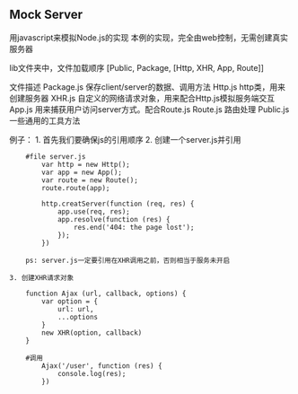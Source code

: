 ## Mock Server ##

用javascript来模拟Node.js的实现
本例的实现，完全由web控制，无需创建真实服务器

lib文件夹中，文件加载顺序
[Public, Package, [Http, XHR, App, Route]]

文件描述
	Package.js 	保存client/server的数据、调用方法
	Http.js 	http类，用来创建服务器
	XHR.js 		自定义的网络请求对象，用来配合Http.js模拟服务端交互
	App.js 		用来捕获用户访问server方式。配合Route.js
	Route.js 	路由处理
	Public.js 	一些通用的工具方法

例子：
	1. 首先我们要确保js的引用顺序
		<script src="./lib/Public.js"></script>
		<script src="./lib/Package.js"></script>
		<script src="./lib/XHR.js"></script>
		<script src="./lib/Http.js"></script>
		<script src="./lib/App.js"></script>
		<script src="./lib/Route.js"></script>
	2. 创建一个server.js并引用
		<script src="./server.js"></script>
		
		#file server.js
			var http = new Http();
			var app = new App();
			var route = new Route();
			route.route(app);

			http.creatServer(function (req, res) {
				app.use(req, res);
				app.resolve(function (res) {
					res.end('404: the page lost');
				});
			})

		ps: server.js一定要引用在XHR调用之前，否则相当于服务未开启

	3. 创建XHR请求对象

		function Ajax (url, callback, options) {
			var option = {
				url: url,
				...options
			}
			new XHR(option, callback)
		}

		#调用
			Ajax('/user', function (res) {
				console.log(res);
			})